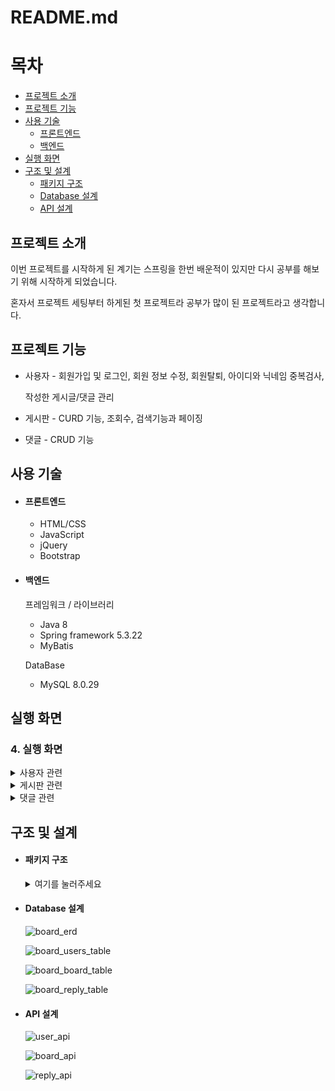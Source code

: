# README.md

# 목차

- [프로젝트 소개](#프로젝트-소개)
- [프로젝트 기능](#프로젝트-기능)
- [사용 기술](#사용-기술)
    - [프론트엔드](#프론트엔드)
    - [백엔드](#백엔드)
- [실행 화면](#실행-화면)
- [구조 및 설계](#구조-및-설계)
    - [패키지 구조](#패키지-구조)
    - [Database 설계](#database-설계)
    - [API 설계](#api-설계)

## 프로젝트 소개

이번 프로젝트를 시작하게 된 계기는 스프링을 한번 배운적이 있지만 다시 공부를 해보기 위해 시작하게 되었습니다.

혼자서 프로젝트 세팅부터 하게된 첫 프로젝트라 공부가 많이 된 프로젝트라고 생각합니다.

## 프로젝트 기능

- 사용자 - 회원가입 및 로그인, 회원 정보 수정, 회원탈퇴, 아이디와 닉네임 중복검사,
    
    작성한 게시글/댓글 관리
    
- 게시판 - CURD 기능, 조회수, 검색기능과 페이징
- 댓글 - CRUD 기능

## 사용 기술

- #### 프론트엔드
    - HTML/CSS
    - JavaScript
    - jQuery
    - Bootstrap

- #### 백엔드
    
    프레임워크 / 라이브러리
    
    - Java 8
    - Spring framework 5.3.22
    - MyBatis
    
    DataBase
    
    - MySQL 8.0.29
    

## 실행 화면

### 4. 실행 화면
<details>
<summary>사용자 관련</summary>

  ### 유저 회원가입 화면


  ![board_user_join](https://user-images.githubusercontent.com/54405892/191193853-3d032e00-a6c0-45a7-aa46-9240f5e11f26.png)

  ![board_user_join_error](https://user-images.githubusercontent.com/54405892/191193941-51a3596a-6eaa-4840-86bb-848217ab5205.png)

  ![board_user_error2](https://user-images.githubusercontent.com/54405892/191194223-3fbfde7f-a92e-4895-91b1-82c6e600ee5f.png)

  회원가입시 아이디, 비밀번호, 닉네임 유효성 검사와 중복확인을 진행하고 검사 완료시 회원가입을 진행, 로그인 페이지로 이동합니다.

  ### 유저 로그인 화면

  ![board_user_login](https://user-images.githubusercontent.com/54405892/191194415-b1800f6a-5777-4cf6-a766-e4ff3d165acd.png)

  ![board_user_login_error](https://user-images.githubusercontent.com/54405892/191194468-b0184032-fe98-48da-a581-3ebf27f01cbb.png)

  로그인 실패시 다시 로그인 페이지로 돌아온 후 아이디 비밀번호 확인 알림을 띄어줍니다.

  로그인 성공시 메인 페이지인 게시글 목록 페이지로 이동합니다.

  ### 회원정보화면
  
  ![board_user_info](https://user-images.githubusercontent.com/54405892/191194545-bd58f5bd-60a6-4aac-abf4-3fe2f4b47c40.png)

  ![board_user_info2](https://user-images.githubusercontent.com/54405892/191194561-6d359dab-d15a-406d-96d2-4a9202d327a6.png)

  비밀번호와 닉네임만 변경 할 수 있고

  변경 버튼을 클릭시 비밀번호와 닉네임을 변경 할 수 있습니다.

  비밀번호 변경과 회원탈퇴 진행 시 현재 비밀번호로 인증을 해야 합니다.

  - 비밀번호 변경

      ![modal1](https://user-images.githubusercontent.com/54405892/191194736-558750ec-06d7-4589-b203-c058efb03188.png)
      
      ![modal2](https://user-images.githubusercontent.com/54405892/191194812-2386f8e6-2983-4adb-86f7-163efd367681.png)
      
      ![modal3](https://user-images.githubusercontent.com/54405892/191194822-b4dd5ca0-d7fa-4557-b6b0-98588679d7c9.png)

      ![modal4](https://user-images.githubusercontent.com/54405892/191194838-53867884-4942-4f59-8ed6-812189553e19.png)

  - 닉네임 변경

      ![modal5](https://user-images.githubusercontent.com/54405892/191194851-ae693948-3ba8-41dc-9fa5-ce3154119872.png)

      ![modal6](https://user-images.githubusercontent.com/54405892/191194847-cbe4c407-97ef-4efc-aa89-431176bac3c4.png)
      
      ![modal7](https://user-images.githubusercontent.com/54405892/191194844-516ee630-36e9-4a42-8c1f-ec91b3fd3b4a.png)


  - 회원 탈퇴
      
      ![회원탈퇴1](https://user-images.githubusercontent.com/54405892/191195204-ccb6e91d-d4ff-46e4-a917-0a8b96639a63.png)
      
      ![회원탈퇴2](https://user-images.githubusercontent.com/54405892/191195211-3e8c4473-7594-49c7-8240-5a3356a46d14.png)
      
      회원 탈퇴시에는 작성했던 게시글과 댓글등 모두 지워집니다.

  ### 작성 게시물
  ![board_writeboard](https://user-images.githubusercontent.com/54405892/191195751-1bc05cf6-3267-4c48-acc3-e6e8d0492afd.png)

  ![board_writeboard2](https://user-images.githubusercontent.com/54405892/191195763-eb1d8214-9203-484d-a7c1-04a6e4dbc7a0.png)

  제목을 누르면 해당 게시글로 이동할 수 있고 선택삭제도 가능합니다.

  삭제를 하기전에 Confirm을 통해 한번 더 물어봅니다.

  ### 작성 댓글
  
  ![board_writereply](https://user-images.githubusercontent.com/54405892/191196004-8779943b-836b-4576-876d-adb9a778d8c6.png)

  ![board_writereply2](https://user-images.githubusercontent.com/54405892/191196016-8f7e376d-c43e-4d27-9fcc-ecef8412e962.png)

  댓글도 게시글과 동일하게 댓글을 누르면 게시글로 이동과 선택삭제가 가능합니다.

  게시글이 삭제 된 경우에는 삭제기능만 가능합니다.

</details>

<details>
<summary>게시판 관련</summary>
<div markdown="1">       

### 게시글 목록

![게시글 전체목록](https://user-images.githubusercontent.com/54405892/191196481-9514e926-aba6-41bb-bb9a-0bf654b25812.png)

메인 페이지인 게시글 목록 페이지입니다.

모든 게시물을 페이징 처리로 조회할 수 있고, 검색기능과 새로운 게시글 등록이 가능합니다

![옵션](https://user-images.githubusercontent.com/54405892/191196598-f30cca0a-e1f7-40b1-8a2c-c99c8968ef6d.png)

검색기능에는 제목, 내용, 닉네임, 제목+내용 4가지 옵션이 있습니다.

### 게시글 작성

![게시글 작성1](https://user-images.githubusercontent.com/54405892/191196678-960c8145-83c5-4539-947d-77fada888cc4.png)

로그인을 한 사용자만 게시글 작성을 할 수 있습니다.

### 게시글 상세보기

![게시글 상세보기1](https://user-images.githubusercontent.com/54405892/191196817-077e6c85-4cea-48d4-abe1-1586465b8a02.png)

![게시글 상세보기2](https://user-images.githubusercontent.com/54405892/191196808-cfb7dcc6-2083-48b9-a913-c133bd918cb1.png)

작성자일 경우 수정과 삭제를 할 수 있는 버튼이 생기고 아닐경우에는 안보이도록 처리했습니다.

### 게시글 수정하기

![게시글 수정1](https://user-images.githubusercontent.com/54405892/191196927-73cb7506-18ee-4c67-91e5-081fde0f1363.png)

![게시글 수정2](https://user-images.githubusercontent.com/54405892/191196934-47ac5704-06e1-40ff-9a3e-16622e19e8b4.png)


수정하기 버튼 클릭시 Confirm으로 수정을 완료할 것인지 물어본 다음 확인 누르면 게시글을 수정합니다.

수정이 완료되거나 취소하기 버튼을 누르면 해당 게시글의 상세보기 화면으로 이동합니다.

### 게시글 삭제하기

![게시글 삭제](https://user-images.githubusercontent.com/54405892/191197124-6a3753ed-dead-4535-bf56-1cffa51838e1.png)

![게시글 삭제후](https://user-images.githubusercontent.com/54405892/191197116-9da3ab3b-08bb-497a-810c-becf5e223fc2.png)

게시글 삭제버튼 클릭 시 Confirm으로 삭제할지 확인하고, 삭제 후 전체 게시글 페이지로 이동합니다.

### 게시글 검색

옵션 선택과 검색어를 통해 게시글을 검색합니다.

검색된 게시글이 많을 경우 페이징 처리된 결과를 볼 수 있습니다.

- 제목 검색
   
   ![제목 검색](https://user-images.githubusercontent.com/54405892/191197227-5e58571a-57d8-43d6-a91c-a91ed4ea57a2.png)

- 내용 검색

    ![내용 검색](https://user-images.githubusercontent.com/54405892/191197234-62debb2f-5801-4655-966a-3563d568e39d.png)

- 닉네임 검색

    ![닉네임 검색](https://user-images.githubusercontent.com/54405892/191197235-23f81381-af40-42f7-8f68-8fde2242e24a.png)

- 제목+내용 검색

    ![제목내용검색](https://user-images.githubusercontent.com/54405892/191197231-91600dcf-b65e-4ab7-a7f2-766ae9cc780c.png)

</div>
</details>

<details>
<summary>댓글 관련</summary>
<div markdown="1">

### 댓글 목록

![댓글 목록](https://user-images.githubusercontent.com/54405892/191197466-785e415b-80b9-45e5-ac3a-510523276bd6.png)

댓글과 대댓글을 띄어주고, 댓글일 경우에는 대댓글을 달 수 있는 버튼을 보여줍니다.

![토글버튼](https://user-images.githubusercontent.com/54405892/191197474-f0a541c6-b820-4845-82e6-b61ac1bf98ef.png)

본인이 작성한 댓글과 대댓글일 경우에만 수정과 삭제를 할 수 있는 토글버튼 생깁니다.

### 댓글 작성
    
![비로그인 댓글](https://user-images.githubusercontent.com/54405892/191374475-eef9bf3c-da2f-46b6-982a-da0509fde7d7.png)

비로그인 일 경우 로그인이 필요하다는 alert 창 띄어준 후 로그인 페이지로 이동합니다.

![댓글 작성](https://user-images.githubusercontent.com/54405892/191374504-3e162db2-3c0e-488d-9dff-e50f9d2747f6.png)

댓글 작성을 완료하면 댓글 목록을 다시 출력합니다.

![댓글 작성후](https://user-images.githubusercontent.com/54405892/191374511-24f9433f-4aff-4aa2-8f30-442017124f3d.png)

### 댓글 수정하기

![댓글 수정](https://user-images.githubusercontent.com/54405892/191374562-f10344f4-358f-43e3-bd4b-e8162e94d97a.png)

![댓글 수정2](https://user-images.githubusercontent.com/54405892/191374566-a7fc0e01-558c-4e4d-853c-13c9983ed69f.png)

![댓글 수정3](https://user-images.githubusercontent.com/54405892/191374568-9472dd34-7e46-4c87-89ea-d758210ad035.png)

댓글 수정 완료시 댓글 목록을 다시 출력합니다.

![댓글 수정4](https://user-images.githubusercontent.com/54405892/191374618-dd9abe70-3dd0-4a14-8a2d-4f9a8bdaef38.png)

한번에 하나의 댓글만 수정이 가능합니다.

댓글을 수정하던중 다른 댓글을 수정하기 위해서는 수정을 끝마치거나 취소 버튼을 누른 후 수정을 해야 합니다.

![답글](https://user-images.githubusercontent.com/54405892/191374688-dac7b0a9-2a6d-49a0-8e49-079858b01d3e.gif)

답글 달기 역시 한번에 하나의 댓글에만 답글을 추가 할 수 있습니다.

### 댓글 삭제

![댓글 삭제](https://user-images.githubusercontent.com/54405892/191374692-495a2b9d-7433-454b-9489-eaa8fede8182.png)

![댓글 삭제2](https://user-images.githubusercontent.com/54405892/191374695-9791eb89-603e-4808-aedc-d28c2d32380f.png)

댓글 삭제 시 삭제되었다는 alert창 출력후 댓글 목록을 출력합니다.

삭제된 댓글은 ‘삭제된 댓글입니다.’ 라고 표시되고 댓글이 삭제되어도 대댓글은 확인이 가능합니다.
</div>
</details>

## 구조 및 설계
- #### 패키지 구조
    <details>
    <summary>여기를 눌러주세요</summary>
    <div markdown="1">

    ```
    src
    ┣ main
    ┃ ┣ java
    ┃ ┃ ┗ com
    ┃ ┃ ┃ ┗ example
    ┃ ┃ ┃ ┃ ┗ board
    ┃ ┃ ┃ ┃ ┃ ┣ controller
    ┃ ┃ ┃ ┃ ┃ ┃ ┣ BoardController.java
    ┃ ┃ ┃ ┃ ┃ ┃ ┣ HomeController.java
    ┃ ┃ ┃ ┃ ┃ ┃ ┣ ReplyController.java
    ┃ ┃ ┃ ┃ ┃ ┃ ┗ UserController.java
    ┃ ┃ ┃ ┃ ┃ ┣ dao
    ┃ ┃ ┃ ┃ ┃ ┃ ┣ BoardDAO.java
    ┃ ┃ ┃ ┃ ┃ ┃ ┣ BoardDAOImpl.java
    ┃ ┃ ┃ ┃ ┃ ┃ ┣ ReplyDAO.java
    ┃ ┃ ┃ ┃ ┃ ┃ ┣ ReplyDAOImpl.java
    ┃ ┃ ┃ ┃ ┃ ┃ ┣ UserDAO.java
    ┃ ┃ ┃ ┃ ┃ ┃ ┗ UserDAOImpl.java
    ┃ ┃ ┃ ┃ ┃ ┣ dto
    ┃ ┃ ┃ ┃ ┃ ┃ ┣ BoardDTO.java
    ┃ ┃ ┃ ┃ ┃ ┃ ┣ PageDTO.java
    ┃ ┃ ┃ ┃ ┃ ┃ ┣ ReplyDTO.java
    ┃ ┃ ┃ ┃ ┃ ┃ ┗ UserDTO.java
    ┃ ┃ ┃ ┃ ┃ ┗ service
    ┃ ┃ ┃ ┃ ┃ ┃ ┣ BoardService.java
    ┃ ┃ ┃ ┃ ┃ ┃ ┣ BoardServiceImpl.java
    ┃ ┃ ┃ ┃ ┃ ┃ ┣ ReplyService.java
    ┃ ┃ ┃ ┃ ┃ ┃ ┣ ReplyServiceImpl.java
    ┃ ┃ ┃ ┃ ┃ ┃ ┣ UserService.java
    ┃ ┃ ┃ ┃ ┃ ┃ ┗ UserServiceImpl.java
    ┃ ┣ resources
    ┃ ┃ ┣ mappers
    ┃ ┃ ┃ ┣ BoardMapper.xml
    ┃ ┃ ┃ ┣ ReplyMapper.xml
    ┃ ┃ ┃ ┗ UserMapper.xml
    ┃ ┃ ┗ log4j.xml
    ┃ ┗ webapp
    ┃ ┃ ┣ resources
    ┃ ┃ ┃ ┗ css
    ┃ ┃ ┃ ┃ ┣ board.css
    ┃ ┃ ┃ ┃ ┣ main.css
    ┃ ┃ ┃ ┃ ┗ user.css
    ┃ ┃ ┗ WEB-INF
    ┃ ┃ ┃ ┣ spring
    ┃ ┃ ┃ ┃ ┣ appServlet
    ┃ ┃ ┃ ┃ ┃ ┗ servlet-context.xml
    ┃ ┃ ┃ ┃ ┗ root-context.xml
    ┃ ┃ ┃ ┣ views
    ┃ ┃ ┃ ┃ ┣ ajax
    ┃ ┃ ┃ ┃ ┃ ┗ replyAjax.jsp
    ┃ ┃ ┃ ┃ ┣ board
    ┃ ┃ ┃ ┃ ┃ ┣ list.jsp
    ┃ ┃ ┃ ┃ ┃ ┣ update.jsp
    ┃ ┃ ┃ ┃ ┃ ┣ view.jsp
    ┃ ┃ ┃ ┃ ┃ ┗ write.jsp
    ┃ ┃ ┃ ┃ ┣ includes
    ┃ ┃ ┃ ┃ ┃ ┣ footer.jsp
    ┃ ┃ ┃ ┃ ┃ ┗ header.jsp
    ┃ ┃ ┃ ┃ ┗ user
    ┃ ┃ ┃ ┃ ┃ ┣ boardList.jsp
    ┃ ┃ ┃ ┃ ┃ ┣ info.jsp
    ┃ ┃ ┃ ┃ ┃ ┣ join.jsp
    ┃ ┃ ┃ ┃ ┃ ┣ login.jsp
    ┃ ┃ ┃ ┃ ┃ ┗ replyList.jsp
    ┃ ┃ ┃ ┗ web.xml
    ┗ test
    ┃ ┗ resources
    ┃ ┃ ┗ log4j.xml
    ```

    </div>
    </details>


- #### Database 설계

    ![board_erd](https://user-images.githubusercontent.com/54405892/190950886-7567a4ef-304a-43ba-bd41-b014186cb15e.png)
    
    ![board_users_table](https://user-images.githubusercontent.com/54405892/190950940-88ef428d-cde5-44d8-ae27-d8d95d3241e0.png)
    
    ![board_board_table](https://user-images.githubusercontent.com/54405892/190950958-0408e0be-1b9d-4e78-aabb-71dd9b8c122b.png)
    
    ![board_reply_table](https://user-images.githubusercontent.com/54405892/190950990-eaf332e0-1a5c-4780-ad00-3ef52d1b7d7d.png)

- #### API 설계

    ![user_api](https://user-images.githubusercontent.com/54405892/190951087-45a062c8-54a1-4079-b8bc-25dd72d4e535.png)
    
    ![board_api](https://user-images.githubusercontent.com/54405892/190951089-ab947ac4-424a-4b01-a0dd-eb81319eeb13.png)
    
    ![reply_api](https://user-images.githubusercontent.com/54405892/190951085-6a76d968-7018-4518-a296-a6fff9597483.png)
